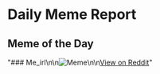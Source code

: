 # Daily Meme Report

## Meme of the Day
"### Me_irl\n\n![Meme](https://i.redd.it/q8q1aht0ab7f1.png)\n\n[View on Reddit](https://redd.it/1lcwin1)"
